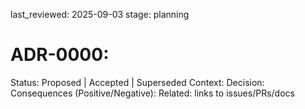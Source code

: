 last_reviewed: 2025-09-03
stage: planning

# ADR-0000: <Decision>
Status: Proposed | Accepted | Superseded
Context:
Decision:
Consequences (Positive/Negative):
Related: links to issues/PRs/docs
